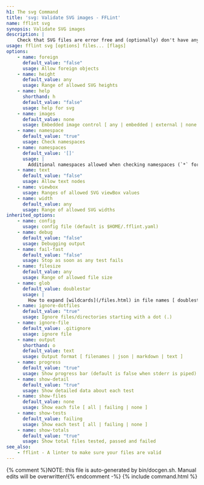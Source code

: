 ```yaml
---
h1: The svg Command
title: 'svg: Validate SVG images - FFLint'
name: fflint svg
synopsis: Validate SVG images
description: |
    Check that SVG files are error free and (optionally) don't have any undesirable things in them.
usage: fflint svg [options] files... [flags]
options:
    - name: foreign
      default_value: "false"
      usage: Allow foreign objects
    - name: height
      default_value: any
      usage: Range of allowed SVG heights
    - name: help
      shorthand: h
      default_value: "false"
      usage: help for svg
    - name: images
      default_value: none
      usage: Embedded image control [ any | embedded | external | none ]
    - name: namespace
      default_value: "true"
      usage: Check namespaces
    - name: namespaces
      default_value: '[]'
      usage: |
        Additional namespaces allowed when checking namespaces (`*` for all)
    - name: text
      default_value: "false"
      usage: Allow text nodes
    - name: viewbox
      usage: Ranges of allowed SVG viewBox values
    - name: width
      default_value: any
      usage: Range of allowed SVG widths
inherited_options:
    - name: config
      usage: config file (default is $HOME/.fflint.yaml)
    - name: debug
      default_value: "false"
      usage: Debugging output
    - name: fail-fast
      default_value: "false"
      usage: Stop as soon as any test fails
    - name: filesize
      default_value: any
      usage: Range of allowed file size
    - name: glob
      default_value: doublestar
      usage: |
        How to expand [wildcards](/files.html) in file names [ doublestar | golang | none ]
    - name: ignore-dotfiles
      default_value: "true"
      usage: Ignore files/directories starting with a dot (.)
    - name: ignore-file
      default_value: .gitignore
      usage: ignore file
    - name: output
      shorthand: o
      default_value: text
      usage: Output format [ filenames | json | markdown | text ]
    - name: progress
      default_value: "true"
      usage: Show progress bar (default is false when stderr is piped)
    - name: show-detail
      default_value: "true"
      usage: Show detailed data about each test
    - name: show-files
      default_value: none
      usage: Show each file [ all | failing | none ]
    - name: show-tests
      default_value: failing
      usage: Show each test [ all | failing | none ]
    - name: show-totals
      default_value: "true"
      usage: Show total files tested, passed and failed
see_also:
    - fflint - A linter to make sure your files are valid
---
```

{% comment %}NOTE: this file is auto-generated by bin/docgen.sh.  Manual edits will be overwritten!{% endcomment -%}
{% include command.html %}
